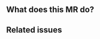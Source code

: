 ## What does this MR do?

<!-- Briefly describe what this MR is about -->

## Related issues

<!-- Link related issues below. -->
